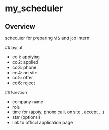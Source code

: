 # my_scheduler
## Overview

scheduler for preparing MS and job intern:

##layout
- col1: applying
- col2: applied
- col3: phone
- col4: on site
- col5: offer
- col6: reject

##function
- company name
- role
- time for (apply, phone call, on site , accept ...)
- star (optional)
- link to offical application page
